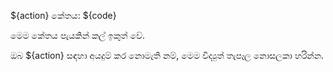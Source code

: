 ${action} කේතය: ${code}

මෙම කේතය පැයකින් කල් ඉකුත් වේ.

ඔබ ${action} සඳහා අයදුම් කර නොමැති නම්, මෙම විද්‍යුත් තැපෑල නොසලකා හරින්න.
